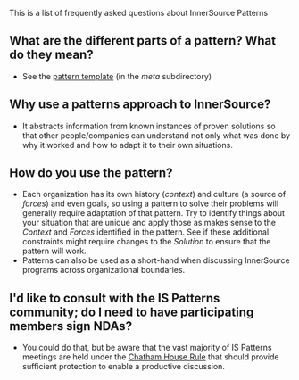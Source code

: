 This is a list of frequently asked questions about InnerSource Patterns

## What are the different parts of a pattern? What do they mean?
* See the [pattern template](pattern-template.md) (in the *meta* subdirectory)

## Why use a patterns approach to InnerSource?
* It abstracts information from known instances of proven solutions so that other people/companies can understand not only what was done by why it worked and how to adapt it to their own situations.

## How do you use the pattern?
* Each organization has its own history (*context*) and culture (a source of *forces*) and even goals, so using a pattern to solve their problems will generally require adaptation of that pattern. Try to identify things about your situation that are unique and apply those as makes sense to the *Context* and *Forces* identified in the pattern. See if these additional constraints might require changes to the *Solution* to ensure that the pattern will work.
* Patterns can also be used as a short-hand when discussing InnerSource programs across organizational boundaries.

## I'd like to consult with the IS Patterns community; do I need to have participating members sign NDAs?
* You could do that, but be aware that the vast majority of IS Patterns meetings are held under the [Chatham House Rule](https://www.chathamhouse.org/chatham-house-rule) that should provide sufficient protection to enable a productive discussion.
